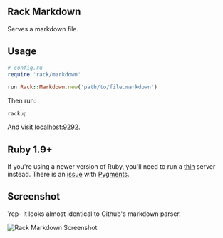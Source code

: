 ## Rack Markdown

Serves a markdown file.

## Usage

```ruby
# config.ru
require 'rack/markdown'

run Rack::Markdown.new('path/to/file.markdown')
```

Then run:

```
rackup
```

And visit [localhost:9292](http://localhost:9292).

## Ruby 1.9+

If you're using a newer version of Ruby, you'll need to run a [thin](http://code.macournoyer.com/thin/) server instead. There is an [issue](https://github.com/tmm1/pygments.rb/issues/25) with [Pygments](https://github.com/tmm1/pygments.rb).

## Screenshot

Yep- it looks almost identical to Github's markdown parser.

![Rack Markdown
Screenshot](https://dl.dropbox.com/u/5490406/github/rack-markdown-screenshot.png)
